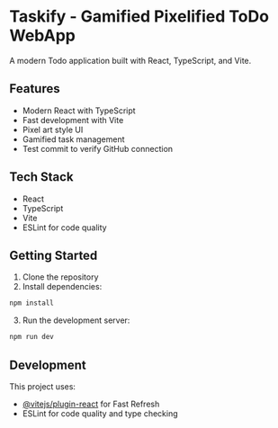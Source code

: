 # Taskify - Gamified Pixelified ToDo WebApp

A modern Todo application built with React, TypeScript, and Vite.

## Features
- Modern React with TypeScript
- Fast development with Vite
- Pixel art style UI
- Gamified task management
- Test commit to verify GitHub connection

## Tech Stack
- React
- TypeScript
- Vite
- ESLint for code quality

## Getting Started

1. Clone the repository
2. Install dependencies:
```bash
npm install
```
3. Run the development server:
```bash
npm run dev
```

## Development

This project uses:
- [@vitejs/plugin-react](https://github.com/vitejs/vite-plugin-react/blob/main/packages/plugin-react) for Fast Refresh
- ESLint for code quality and type checking
